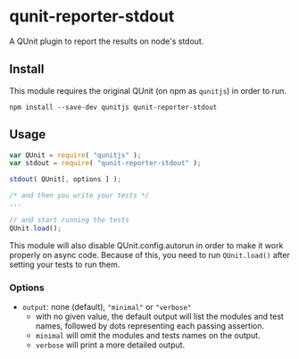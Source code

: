 # qunit-reporter-stdout

A QUnit plugin to report the results on node's stdout.

## Install

This module requires the original QUnit (on npm as `qunitjs`) in order to run.

```
npm install --save-dev qunitjs qunit-reporter-stdout
```

## Usage

```js
var QUnit = require( "qunitjs" );
var stdout = require( "qunit-reporter-stdout" );

stdout( QUnit[, options ] );

/* and then you write your tests */
...

// and start running the tests
QUnit.load();
```

This module will also disable QUnit.config.autorun in order to make it work properly on async code. Because of this, you need to run `QUnit.load()` after setting your tests to run them.

### Options

- `output`: none (default), `"minimal"` or `"verbose"`
  - with no given value, the default output will list the modules and test names, followed by dots representing each passing assertion.
  - `minimal` will omit the modules and tests names on the output.
  - `verbose` will print a more detailed output.
